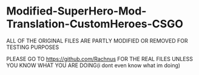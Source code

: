 # Modified-SuperHero-Mod-Translation-CustomHeroes-CSGO

ALL OF THE ORIGINAL FILES ARE PARTLY MODIFIED OR REMOVED FOR TESTING PURPOSES

PLEASE GO TO https://github.com/Rachnus FOR THE REAL FILES UNLESS YOU KNOW WHAT YOU ARE DOING(i dont even know what im doing)